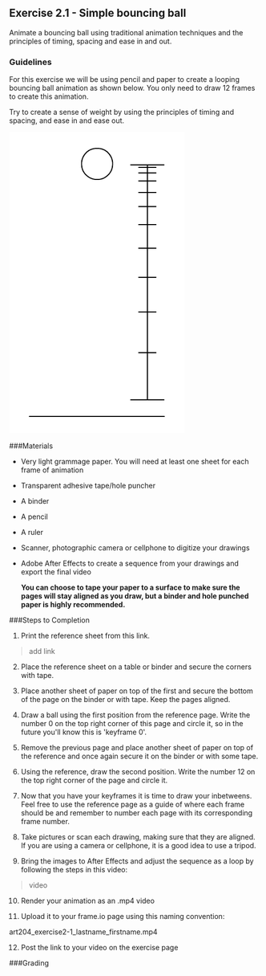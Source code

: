 ## Exercise 2.1 - Simple bouncing ball

Animate a bouncing ball using traditional animation techniques and the principles of timing, spacing and ease in and out.

### Guidelines
For this exercise we will be using pencil and paper to create a looping bouncing ball animation as shown below. You only need to draw 12 frames to create this animation.

Try to create a sense of weight by using the principles of timing and spacing, and ease in and ease out.

![](/assets/unit1/06_easeinout01.gif)

###Materials

- Very light grammage paper. You will need at least one sheet for each frame of animation
- Transparent adhesive tape/hole puncher
- A binder
- A pencil
- A ruler
- Scanner, photographic camera or cellphone to digitize your drawings
- Adobe After Effects to create a sequence from your drawings and export the final video

    **You can choose to tape your paper to a surface to make sure the pages will stay aligned as you draw, but a binder and hole punched paper is highly recommended.**

###Steps to Completion

1. Print the reference sheet from this link.

>add link

2. Place the reference sheet on a table or binder and secure the corners with tape.

3. Place another sheet of paper on top of the first and secure the bottom of the page on the binder or with tape. Keep the pages aligned.

4. Draw a ball using the first position from the reference page. Write the number 0 on the top right corner of this page and circle it, so in the future you'll know this is 'keyframe 0'.

5. Remove the previous page and place another sheet of paper on top of the reference and once again secure it on the binder or with some tape.

6. Using the reference, draw the second position. Write the number 12 on the top right corner of the page and circle it.

7. Now that you have your keyframes it is time to draw your inbetweens. Feel free to use the reference page as a guide of where each frame should be and remember to number each page with its corresponding frame number.

8. Take pictures or scan each drawing, making sure that they are aligned. If you are using a camera or cellphone, it is a good idea to use a tripod.

9. Bring the images to After Effects and adjust the sequence as a loop by following the steps in this video:
>video

10. Render your animation as an .mp4 video

11. Upload it to your frame.io page using this naming convention:

 art204_exercise2-1_lastname_firstname.mp4

12. Post the link to your video on the exercise page

###Grading